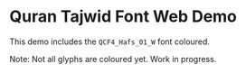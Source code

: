 # Quran Tajwid Font Web Demo

This demo includes the `QCF4_Hafs_01_W` font coloured.

Note: Not all glyphs are coloured yet. Work in progress.
